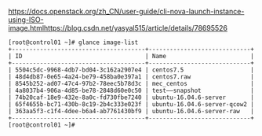 https://docs.openstack.org/zh_CN/user-guide/cli-nova-launch-instance-using-ISO-image.htmlhttps://blog.csdn.net/yasyal515/article/details/78695526

```shell
[root@control01 ~]# glance image-list
+--------------------------------------+-----------------------------+
| ID                                   | Name                        |
+--------------------------------------+-----------------------------+
| 5504c5dc-9968-4db7-bd04-3c162a2907e4 | centos7.5                   |
| 48d4db87-0e65-4a24-be79-458ba0e397a1 | centos7.raw                 |
| 8545b252-ad07-47c4-97b2-78eec5b78d3c | mec_centos                  |
| 4a8037b4-906a-4d85-be78-2848d60e0c50 | test——snapshot              |
| 74b20caf-18e9-432e-8a0c-fd730fbe7240 | ubuntu-16.04.6-server       |
| 65f4655b-bc71-430b-8c19-2b4c333e023f | ubuntu-16.04.6-server-qcow2 |
| 363aa5f3-c1f4-4dee-b6a4-ab7761430bf9 | ubuntu-16.04.6-server-raw   |
+--------------------------------------+-----------------------------+
[root@control01 ~]#
```



